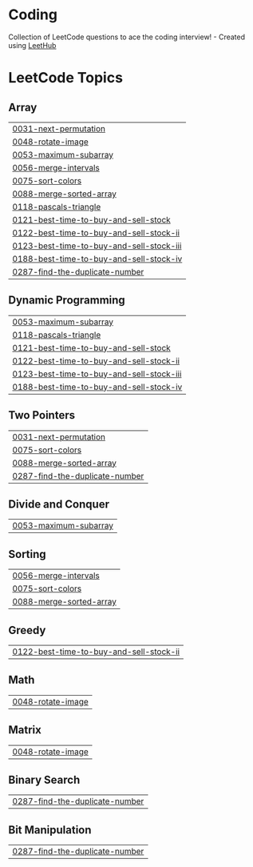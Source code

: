 # Coding
Collection of LeetCode questions to ace the coding interview! - Created using [LeetHub](https://github.com/QasimWani/LeetHub)

<!---LeetCode Topics Start-->
# LeetCode Topics
## Array
|  |
| ------- |
| [0031-next-permutation](https://github.com/Nisargparekh7/Coding/tree/master/0031-next-permutation) |
| [0048-rotate-image](https://github.com/Nisargparekh7/Coding/tree/master/0048-rotate-image) |
| [0053-maximum-subarray](https://github.com/Nisargparekh7/Coding/tree/master/0053-maximum-subarray) |
| [0056-merge-intervals](https://github.com/Nisargparekh7/Coding/tree/master/0056-merge-intervals) |
| [0075-sort-colors](https://github.com/Nisargparekh7/Coding/tree/master/0075-sort-colors) |
| [0088-merge-sorted-array](https://github.com/Nisargparekh7/Coding/tree/master/0088-merge-sorted-array) |
| [0118-pascals-triangle](https://github.com/Nisargparekh7/Coding/tree/master/0118-pascals-triangle) |
| [0121-best-time-to-buy-and-sell-stock](https://github.com/Nisargparekh7/Coding/tree/master/0121-best-time-to-buy-and-sell-stock) |
| [0122-best-time-to-buy-and-sell-stock-ii](https://github.com/Nisargparekh7/Coding/tree/master/0122-best-time-to-buy-and-sell-stock-ii) |
| [0123-best-time-to-buy-and-sell-stock-iii](https://github.com/Nisargparekh7/Coding/tree/master/0123-best-time-to-buy-and-sell-stock-iii) |
| [0188-best-time-to-buy-and-sell-stock-iv](https://github.com/Nisargparekh7/Coding/tree/master/0188-best-time-to-buy-and-sell-stock-iv) |
| [0287-find-the-duplicate-number](https://github.com/Nisargparekh7/Coding/tree/master/0287-find-the-duplicate-number) |
## Dynamic Programming
|  |
| ------- |
| [0053-maximum-subarray](https://github.com/Nisargparekh7/Coding/tree/master/0053-maximum-subarray) |
| [0118-pascals-triangle](https://github.com/Nisargparekh7/Coding/tree/master/0118-pascals-triangle) |
| [0121-best-time-to-buy-and-sell-stock](https://github.com/Nisargparekh7/Coding/tree/master/0121-best-time-to-buy-and-sell-stock) |
| [0122-best-time-to-buy-and-sell-stock-ii](https://github.com/Nisargparekh7/Coding/tree/master/0122-best-time-to-buy-and-sell-stock-ii) |
| [0123-best-time-to-buy-and-sell-stock-iii](https://github.com/Nisargparekh7/Coding/tree/master/0123-best-time-to-buy-and-sell-stock-iii) |
| [0188-best-time-to-buy-and-sell-stock-iv](https://github.com/Nisargparekh7/Coding/tree/master/0188-best-time-to-buy-and-sell-stock-iv) |
## Two Pointers
|  |
| ------- |
| [0031-next-permutation](https://github.com/Nisargparekh7/Coding/tree/master/0031-next-permutation) |
| [0075-sort-colors](https://github.com/Nisargparekh7/Coding/tree/master/0075-sort-colors) |
| [0088-merge-sorted-array](https://github.com/Nisargparekh7/Coding/tree/master/0088-merge-sorted-array) |
| [0287-find-the-duplicate-number](https://github.com/Nisargparekh7/Coding/tree/master/0287-find-the-duplicate-number) |
## Divide and Conquer
|  |
| ------- |
| [0053-maximum-subarray](https://github.com/Nisargparekh7/Coding/tree/master/0053-maximum-subarray) |
## Sorting
|  |
| ------- |
| [0056-merge-intervals](https://github.com/Nisargparekh7/Coding/tree/master/0056-merge-intervals) |
| [0075-sort-colors](https://github.com/Nisargparekh7/Coding/tree/master/0075-sort-colors) |
| [0088-merge-sorted-array](https://github.com/Nisargparekh7/Coding/tree/master/0088-merge-sorted-array) |
## Greedy
|  |
| ------- |
| [0122-best-time-to-buy-and-sell-stock-ii](https://github.com/Nisargparekh7/Coding/tree/master/0122-best-time-to-buy-and-sell-stock-ii) |
## Math
|  |
| ------- |
| [0048-rotate-image](https://github.com/Nisargparekh7/Coding/tree/master/0048-rotate-image) |
## Matrix
|  |
| ------- |
| [0048-rotate-image](https://github.com/Nisargparekh7/Coding/tree/master/0048-rotate-image) |
## Binary Search
|  |
| ------- |
| [0287-find-the-duplicate-number](https://github.com/Nisargparekh7/Coding/tree/master/0287-find-the-duplicate-number) |
## Bit Manipulation
|  |
| ------- |
| [0287-find-the-duplicate-number](https://github.com/Nisargparekh7/Coding/tree/master/0287-find-the-duplicate-number) |
<!---LeetCode Topics End-->